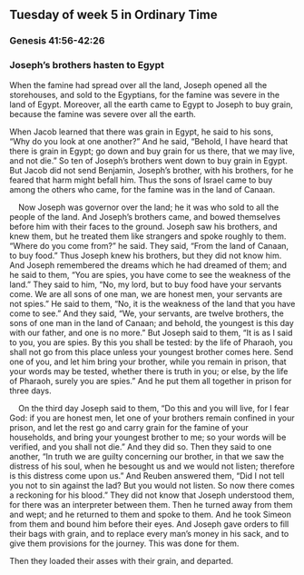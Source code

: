 ## Tuesday of week 5 in Ordinary Time

### Genesis 41:56-42:26

### Joseph’s brothers hasten to Egypt

When the famine had spread over all the land, Joseph opened all the storehouses, and sold to the Egyptians, for the famine was severe in the land of Egypt. Moreover, all the earth came to Egypt to Joseph to buy grain, because the famine was severe over all the earth.

When Jacob learned that there was grain in Egypt, he said to his sons, “Why do you look at one another?” And he said, “Behold, I have heard that there is grain in Egypt; go down and buy grain for us there, that we may live, and not die.” So ten of Joseph’s brothers went down to buy grain in Egypt. But Jacob did not send Benjamin, Joseph’s brother, with his brothers, for he feared that harm might befall him. Thus the sons of Israel came to buy among the others who came, for the famine was in the land of Canaan.

    Now Joseph was governor over the land; he it was who sold to all the people of the land. And Joseph’s brothers came, and bowed themselves before him with their faces to the ground. Joseph saw his brothers, and knew them, but he treated them like strangers and spoke roughly to them. “Where do you come from?” he said. They said, “From the land of Canaan, to buy food.” Thus Joseph knew his brothers, but they did not know him. And Joseph remembered the dreams which he had dreamed of them; and he said to them, “You are spies, you have come to see the weakness of the land.” They said to him, “No, my lord, but to buy food have your servants come. We are all sons of one man, we are honest men, your servants are not spies.” He said to them, “No, it is the weakness of the land that you have come to see.” And they said, “We, your servants, are twelve brothers, the sons of one man in the land of Canaan; and behold, the youngest is this day with our father, and one is no more.” But Joseph said to them, “It is as I said to you, you are spies. By this you shall be tested: by the life of Pharaoh, you shall not go from this place unless your youngest brother comes here. Send one of you, and let him bring your brother, while you remain in prison, that your words may be tested, whether there is truth in you; or else, by the life of Pharaoh, surely you are spies.” And he put them all together in prison for three days.

    On the third day Joseph said to them, “Do this and you will live, for I fear God: if you are honest men, let one of your brothers remain confined in your prison, and let the rest go and carry grain for the famine of your households, and bring your youngest brother to me; so your words will be verified, and you shall not die.” And they did so. Then they said to one another, “In truth we are guilty concerning our brother, in that we saw the distress of his soul, when he besought us and we would not listen; therefore is this distress come upon us.” And Reuben answered them, “Did I not tell you not to sin against the lad? But you would not listen. So now there comes a reckoning for his blood.” They did not know that Joseph understood them, for there was an interpreter between them. Then he turned away from them and wept; and he returned to them and spoke to them. And he took Simeon from them and bound him before their eyes. And Joseph gave orders to fill their bags with grain, and to replace every man’s money in his sack, and to give them provisions for the journey. This was done for them.

Then they loaded their asses with their grain, and departed. 
